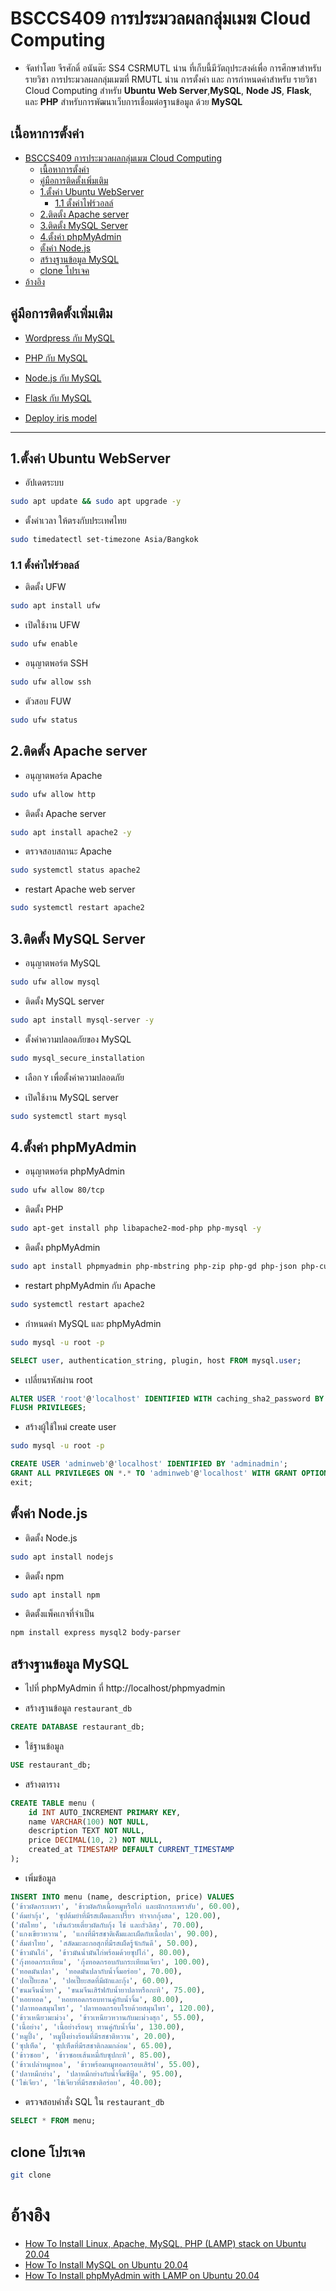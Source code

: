 # BSCCS409 การประมวลผลกลุ่มเมฆ Cloud Computing
- จัดทำโดย จีรศักดิ์ อนันต๊ะ SS4 CSRMUTL น่าน ที่เก็บนี้มีวัตถุประสงค์เพื่อ การศึกษาสำหรับรายวิชา การประมวลผลกลุ่มเมฆที่ RMUTL น่าน การตั้งค่า และ การกำหนดค่าสำหรับ รายวิชา Cloud Computing สำหรับ **Ubuntu Web Server**,**MySQL**, **Node JS**, **Flask**, และ **PHP** สำหรับการพัฒนาเว็บการเชื่อมต่อฐานข้อมูล ด้วย  **MySQL** 

## เนื้อหาการตั้งค่า 
- [BSCCS409 การประมวลผลกลุ่มเมฆ Cloud Computing](#bsccs409-การประมวลผลกลุ่มเมฆ-cloud-computing)
  - [เนื้อหาการตั้งค่า](#เนื้อหาการตั้งค่า)
  - [คู่มือการติดตั้งเพิ่มเติม](#คู่มือการติดตั้งเพิ่มเติม)
  - [1.ตั้งค่า Ubuntu WebServer](#1ตั้งค่า-ubuntu-webserver)
    - [1.1 ตั้งค่าไฟร์วอลล์](#11-ตั้งค่าไฟร์วอลล์)
  - [2.ติดตั้ง Apache server](#2ติดตั้ง-apache-server)
  - [3.ติดตั้ง MySQL Server](#3ติดตั้ง-mysql-server)
  - [4.ตั้งค่า phpMyAdmin](#4ตั้งค่า-phpmyadmin)
  - [ตั้งค่า Node.js](#ตั้งค่า-nodejs)
  - [สร้างฐานข้อมูล MySQL](#สร้างฐานข้อมูล-mysql)
  - [clone โปรเจค](#clone-โปรเจค)
- [อ้างอิง](#อ้างอิง)

## คู่มือการติดตั้งเพิ่มเติม
- [Wordpress กับ MySQL]()
- [PHP กับ MySQL](https://github.com/JeerasakAnanta/cloud-computing-project/tree/main/php_mysql)
  
- [Node.js กับ MySQL](https://github.com/JeerasakAnanta/cloud-computing-project/tree/main/nodejs_mysql)
- [Flask กับ MySQL](https://github.com/JeerasakAnanta/cloud-computing-project/tree/main/flask_mysql) 
- [Deploy iris model](https://github.com/JeerasakAnanta/cloud-computing-project/tree/main/iris_model)
---
##  1.ตั้งค่า Ubuntu WebServer
- อัปเดตระบบ  
```sh 
sudo apt update && sudo apt upgrade -y
```
- ตั้งค่าเวลา ให้ตรงกับประเทศไทย 
```sh
sudo timedatectl set-timezone Asia/Bangkok
```
### 1.1 ตั้งค่าไฟร์วอลล์
- ติดตั้ง UFW
```sh
sudo apt install ufw
```
- เปิดใช้งาน UFW
```sh
sudo ufw enable
```
- อนุญาตพอร์ต SSH
```sh
sudo ufw allow ssh
```
- ตัวสอบ FUW
```sh
sudo ufw status
```


## 2.ติดตั้ง Apache server
- อนุญาตพอร์ต Apache
```sh
sudo ufw allow http
```

- ติดตั้ง Apache server
```sh 
sudo apt install apache2 -y
```
- ตรวจสอบสถานะ Apache 
```sh
sudo systemctl status apache2
```
- restart  Apache web server 
```sh
sudo systemctl restart apache2 
```

## 3.ติดตั้ง MySQL Server
- อนุญาตพอร์ต MySQL 
```sh
sudo ufw allow mysql
```
- ติดตั้ง MySQL server  
```sh
sudo apt install mysql-server -y
```
-  ตั้งค่าความปลอดภัยของ MySQL
```sh
sudo mysql_secure_installation
```
- เลือก `Y` เพื่อตั้งค่าความปลอดภัย

- เปิดใช้งาน MySQL server
```sh 
sudo systemctl start mysql
```

## 4.ตั้งค่า phpMyAdmin
- อนุญาตพอร์ต phpMyAdmin
```sh 
sudo ufw allow 80/tcp
```
- ติดตั้ง PHP 
```sh 
sudo apt-get install php libapache2-mod-php php-mysql -y
```
- ติดตั้ง phpMyAdmin
```sh
sudo apt install phpmyadmin php-mbstring php-zip php-gd php-json php-curl -y
```
- restart phpMyAdmin กับ Apache
```sh 
sudo systemctl restart apache2
```
- กำหนดค่า MySQL และ phpMyAdmin
```sh 
sudo mysql -u root -p 
```
```sql
SELECT user, authentication_string, plugin, host FROM mysql.user;
```
- เปลี่ยนรหัสผ่าน root
```sql 
ALTER USER 'root'@'localhost' IDENTIFIED WITH caching_sha2_password BY 'admin2004';
FLUSH PRIVILEGES;
```
- สร้างผู้ใช้ใหม่ create user
```sh 
sudo mysql -u root -p 
```
```sql
CREATE USER 'adminweb'@'localhost' IDENTIFIED BY 'adminadmin';
GRANT ALL PRIVILEGES ON *.* TO 'adminweb'@'localhost' WITH GRANT OPTION;
exit;
```

## ตั้งค่า Node.js
- ติดตั้ง Node.js 
```sh
sudo apt install nodejs
```
- ติดตั้ง npm
```sh
sudo apt install npm
```
- ติดตั้งแพ็คเกจที่จำเป็น
```sh
npm install express mysql2 body-parser
```

## สร้างฐานข้อมูล MySQL 
- ไปที่ phpMyAdmin ที่ http://localhost/phpmyadmin
  
- สร้างฐานข้อมูล `restaurant_db`
```sql
CREATE DATABASE restaurant_db; 
```
- ใช้ฐานข้อมูล
```sql 
USE restaurant_db;
```
- สร้างตาราง
```sql
CREATE TABLE menu (
    id INT AUTO_INCREMENT PRIMARY KEY,
    name VARCHAR(100) NOT NULL,
    description TEXT NOT NULL,
    price DECIMAL(10, 2) NOT NULL,
    created_at TIMESTAMP DEFAULT CURRENT_TIMESTAMP
);
```
- เพิ่มข้อมูล
```sql 
INSERT INTO menu (name, description, price) VALUES 
('ข้าวผัดกระเพรา', 'ข้าวผัดกับเนื้อหมูหรือไก่ และผักกระเพราสับ', 60.00),
('ต้มยำกุ้ง', 'ซุปต้มยำที่มีรสเผ็ดและเปรี้ยว ทำจากกุ้งสด', 120.00),
('ผัดไทย', 'เส้นก๋วยเตี๋ยวผัดกับกุ้ง ไข่ และถั่วลิสง', 70.00),
('แกงเขียวหวาน', 'แกงที่มีรสชาติเค็มและเผ็ดกับเนื้อปลา', 90.00),
('ส้มตำไทย', 'สลัดมะละกอสุกที่มีรสเผ็ดรู้จักกันดี', 50.00),
('ข้าวมันไก่', 'ข้าวมันน้ำมันไก่พร้อมด้วยซุปไก่', 80.00),
('กุ้งทอดกระเทียม', 'กุ้งทอดกรอบกับกระเทียมเจียว', 100.00),
('ทอดมันปลา', 'ทอดมันปลากับน้ำจิ้มอร่อย', 70.00),
('ปอเปี๊ยะสด', 'ปอเปี๊ยะสดที่มีผักและกุ้ง', 60.00),
('ขนมจีนน้ำยา', 'ขนมจีนเสิร์ฟกับน้ำยาปลาหรือกะทิ', 75.00),
('หอยทอด', 'หอยทอดกรอบทานคู่กับน้ำจิ้ม', 80.00),
('ปลาทอดสมุนไพร', 'ปลาทอดกรอบโรยด้วยสมุนไพร', 120.00),
('ข้าวเหนียวมะม่วง', 'ข้าวเหนียวหวานกับมะม่วงสุก', 55.00),
('เนื้อย่าง', 'เนื้อย่างร้อนๆ ทานคู่กับน้ำจิ้ม', 130.00),
('หมูปิ้ง', 'หมูปิ้งย่างร้อนที่มีรสชาติหวาน', 20.00),
('ซุปเห็ด', 'ซุปเห็ดที่มีรสชาติกลมกล่อม', 65.00),
('ข้าวซอย', 'ข้าวซอยเส้นหมี่กับซุปกะทิ', 85.00),
('ข้าวเปล่าหมูทอด', 'ข้าวพร้อมหมูทอดกรอบเสิร์ฟ', 55.00),
('ปลาหมึกย่าง', 'ปลาหมึกย่างกับน้ำจิ้มซีฟู้ด', 95.00),
('ไข่เจียว', 'ไข่เจียวที่มีรสชาติอร่อย', 40.00);
```
- ตรวจสอบคำสั่ง SQL ใน `restaurant_db`
```sql
SELECT * FROM menu;
```
## clone โปรเจค
```sh 
git clone 
```
# อ้างอิง 
- [How To Install Linux, Apache, MySQL, PHP (LAMP) stack on Ubuntu 20.04](https://www.digitalocean.com)
- [How To Install MySQL on Ubuntu 20.04](https://www.digitalocean.com)
- [How To Install phpMyAdmin with LAMP on Ubuntu 20.04](https://www.digitalocean.com)